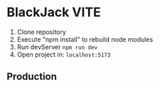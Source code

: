 # BlackJack VITE

1. Clone repository
2. Execute "npm install" to rebuild node modules
3. Run devServer ``npm run dev``
4. Open project in: ```localhost:5173```

## Production